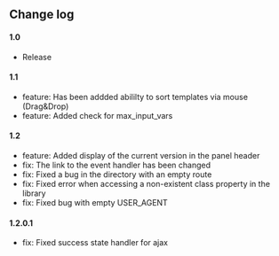 ## Change log

#### 1.0

* Release

#### 1.1

* feature: Has been addded abililty to sort templates via mouse (Drag&Drop)
* feature: Added check for max_input_vars

#### 1.2

* feature: Added display of the current version in the panel header
* fix: The link to the event handler has been changed
* fix: Fixed a bug in the directory with an empty route
* fix: Fixed error when accessing a non-existent class property in the library
* fix: Fixed bug with empty USER_AGENT

#### 1.2.0.1

* fix: Fixed success state handler for ajax

